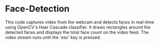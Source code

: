 # Face-Detection
This code captures video from the webcam and detects faces in real-time using OpenCV's Haar Cascade classifier. It draws rectangles around the detected faces and displays the total face count on the video feed. The video stream runs until the 'esc' key is pressed.
